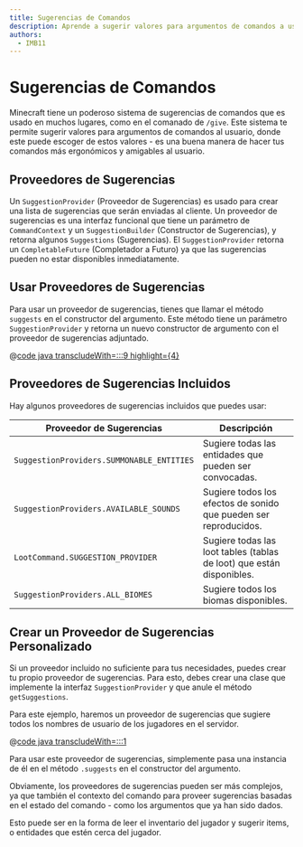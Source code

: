 ```yaml
---
title: Sugerencias de Comandos
description: Aprende a sugerir valores para argumentos de comandos a usuarios.
authors:
  - IMB11
---
```


# Sugerencias de Comandos

Minecraft tiene un poderoso sistema de sugerencias de comandos que es usado en muchos lugares, como en el comanado de `/give`. Este sistema te permite sugerir valores para argumentos de comandos al usuario, donde este puede escoger de estos valores - es una buena manera de hacer tus comandos más ergonómicos y amigables al usuario.

## Proveedores de Sugerencias

Un `SuggestionProvider` (Proveedor de Sugerencias) es usado para crear una lista de sugerencias que serán enviadas al cliente. Un proveedor de sugerencias es una interfaz funcional que tiene un parámetro de `CommandContext` y un `SuggestionBuilder` (Constructor de Sugerencias), y retorna algunos `Suggestions` (Sugerencias). El `SuggestionProvider` retorna un `CompletableFuture` (Completador a Futuro) ya que las sugerencias pueden no estar disponibles inmediatamente.

## Usar Proveedores de Sugerencias

Para usar un proveedor de sugerencias, tienes que llamar el método `suggests` en el constructor del argumento. Este método tiene un parámetro `SuggestionProvider` y retorna un nuevo constructor de argumento con el proveedor de sugerencias adjuntado.

@[code java transcludeWith=:::9 highlight={4}](@/reference/1.21/src/main/java/com/example/docs/command/FabricDocsReferenceCommands.java)

## Proveedores de Sugerencias Incluidos

Hay algunos proveedores de sugerencias incluidos que puedes usar:

| Proveedor de Sugerencias                  | Descripción                                                                                              |
| ----------------------------------------- | -------------------------------------------------------------------------------------------------------- |
| `SuggestionProviders.SUMMONABLE_ENTITIES` | Sugiere todas las entidades que pueden ser convocadas.                                   |
| `SuggestionProviders.AVAILABLE_SOUNDS`    | Sugiere todos los efectos de sonido que pueden ser reproducidos.                         |
| `LootCommand.SUGGESTION_PROVIDER`         | Sugiere todas las loot tables (tablas de loot) que están disponibles. |
| `SuggestionProviders.ALL_BIOMES`          | Sugiere todos los biomas disponibles.                                                    |

## Crear un Proveedor de Sugerencias Personalizado

Si un proveedor incluido no suficiente para tus necesidades, puedes crear tu propio proveedor de sugerencias. Para esto, debes crear una clase que implemente la interfaz `SuggestionProvider` y que anule el método `getSuggestions`.

Para este ejemplo, haremos un proveedor de sugerencias que sugiere todos los nombres de usuario de los jugadores en el servidor.

@[code java transcludeWith=:::1](@/reference/1.21/src/main/java/com/example/docs/command/PlayerSuggestionProvider.java)

Para usar este proveedor de sugerencias, simplemente pasa una instancia de él en el método `.suggests` en el constructor del argumento.

Obviamente, los proveedores de sugerencias pueden ser más complejos, ya que también el contexto del comando para proveer sugerencias basadas en el estado del comando - como los argumentos que ya han sido dados.

Esto puede ser en la forma de leer el inventario del jugador y sugerir items, o entidades que estén cerca del jugador.
